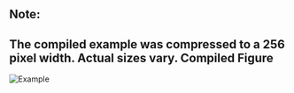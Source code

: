 Note:
-----
The compiled example was compressed to a 256
pixel width. Actual sizes vary.
Compiled Figure
---------------
![Example](Newton_Fractal_Quartic_Raster.png)
